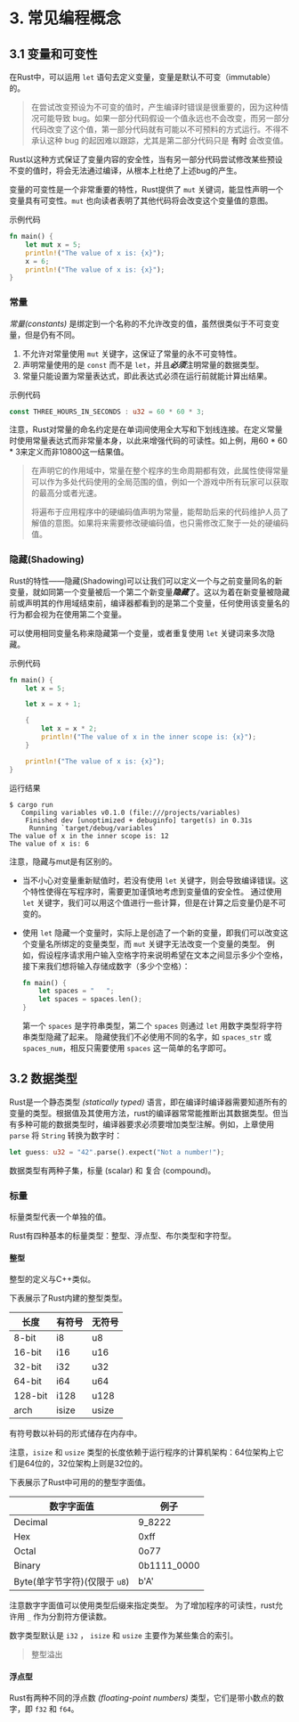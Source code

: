 # 3. 常见编程概念

## 3.1 变量和可变性

在Rust中，可以运用 `let` 语句去定义变量，变量是默认不可变（immutable）的。

> 在尝试改变预设为不可变的值时，产生编译时错误是很重要的，因为这种情况可能导致 bug。如果一部分代码假设一个值永远也不会改变，而另一部分代码改变了这个值，第一部分代码就有可能以不可预料的方式运行。不得不承认这种 bug 的起因难以跟踪，尤其是第二部分代码只是 **有时** 会改变值。

Rust以这种方式保证了变量内容的安全性，当有另一部分代码尝试修改某些预设不变的值时，将会无法通过编译，从根本上杜绝了上述bug的产生。

变量的可变性是一个非常重要的特性，Rust提供了 `mut` 关键词，能显性声明一个变量具有可变性。`mut` 也向读者表明了其他代码将会改变这个变量值的意图。

示例代码
``` rust
fn main() {
    let mut x = 5;
    println!("The value of x is: {x}");
    x = 6;
    println!("The value of x is: {x}");
}
```

### 常量

*常量(constants)* 是绑定到一个名称的不允许改变的值，虽然很类似于不可变变量，但是仍有不同。

1. 不允许对常量使用 `mut` 关键字，这保证了常量的永不可变特性。
2. 声明常量使用的是 `const` 而不是 `let`，并且***必须***注明常量的数据类型。
3. 常量只能设置为常量表达式，即此表达式必须在运行前就能计算出结果。

示例代码
``` rust
const THREE_HOURS_IN_SECONDS : u32 = 60 * 60 * 3;
```

注意，Rust对常量的命名约定是在单词间使用全大写和下划线连接。在定义常量时使用常量表达式而非常量本身，以此来增强代码的可读性。如上例，用60 * 60 * 3来定义而非10800这一结果值。

>在声明它的作用域中，常量在整个程序的生命周期都有效，此属性使得常量可以作为多处代码使用的全局范围的值，例如一个游戏中所有玩家可以获取的最高分或者光速。
>
>将遍布于应用程序中的硬编码值声明为常量，能帮助后来的代码维护人员了解值的意图。如果将来需要修改硬编码值，也只需修改汇聚于一处的硬编码值。

### 隐藏(Shadowing)

Rust的特性——隐藏(Shadowing)可以让我们可以定义一个与之前变量同名的新变量，就如同第一个变量被后一个第二个新变量***隐藏***了。这以为着在新变量被隐藏前或声明其的作用域结束前，编译器都看到的是第二个变量，任何使用该变量名的行为都会视为在使用第二个变量。

可以使用相同变量名称来隐藏第一个变量，或者重复使用 `let` 关键词来多次隐藏。

示例代码
``` rust
fn main() {
    let x = 5;

    let x = x + 1;

    {
        let x = x * 2;
        println!("The value of x in the inner scope is: {x}");
    }

    println!("The value of x is: {x}");
}

```

运行结果
```
$ cargo run
   Compiling variables v0.1.0 (file:///projects/variables)
    Finished dev [unoptimized + debuginfo] target(s) in 0.31s
     Running `target/debug/variables`
The value of x in the inner scope is: 12
The value of x is: 6
```

注意，隐藏与mut是有区别的。

- 当不小心对变量重新赋值时，若没有使用 `let` 关键字，则会导致编译错误。这个特性使得在写程序时，需要更加谨慎地考虑到变量值的安全性。
	通过使用 `let` 关键字，我们可以用这个值进行一些计算，但是在计算之后变量仍是不可变的。

- 使用 `let` 隐藏一个变量时，实际上是创造了一个新的变量，即我们可以改变这个变量名所绑定的变量类型，而 `mut` 关键字无法改变一个变量的类型。
	例如，假设程序请求用户输入空格字符来说明希望在文本之间显示多少个空格，接下来我们想将输入存储成数字（多少个空格）：
	``` rust
	fn main() {
	    let spaces = "   ";
	    let spaces = spaces.len();
	}
	```
	第一个 `spaces` 是字符串类型，第二个 `spaces` 则通过 `let` 用数字类型将字符串类型隐藏了起来。 隐藏使我们不必使用不同的名字，如 `spaces_str` 或 `spaces_num`，相反只需要使用 `spaces` 这一简单的名字即可。


## 3.2 数据类型

Rust是一个静态类型 *(statically typed)* 语言，即在编译时编译器需要知道所有的变量的类型。根据值及其使用方法，rust的编译器常常能推断出其数据类型。但当有多种可能的数据类型时，编译器要求必须要增加类型注解。例如，上章使用 `parse` 将 `String` 转换为数字时：

``` rust
let guess: u32 = "42".parse().expect("Not a number!");
```

数据类型有两种子集，标量 (scalar) 和 复合 (compound)。

### 标量

标量类型代表一个单独的值。

Rust有四种基本的标量类型：整型、浮点型、布尔类型和字符型。

#### 整型

整型的定义与C++类似。

下表展示了Rust内建的整型类型。

| 长度 | 有符号 | 无符号|
| ----- | ----- | -----|
| 8-bit | i8 | u8 |
| 16-bit| i16| u16|
| 32-bit| i32| u32|
| 64-bit| i64| u64|
| 128-bit| i128| u128|
| arch | isize| usize|

有符号数以补码的形式储存在内存中。

注意，`isize` 和 `usize` 类型的长度依赖于运行程序的计算机架构：64位架构上它们是64位的，32位架构上则是32位的。

下表展示了Rust中可用的的整型字面值。

| 数字字面值 | 例子 |
| ----------- | ----|
| Decimal | 9_8222 |
| Hex | 0xff |
| Octal | 0o77 |
| Binary | 0b1111_0000 |
| Byte(单字节字符)(仅限于 `u8`) | b'A' |

注意数字字面值可以使用类型后缀来指定类型。 为了增加程序的可读性，rust允许用 `_` 作为分割符方便读数。

数字类型默认是 `i32` ， `isize` 和 `usize` 主要作为某些集合的索引。

> 整型溢出
> 

#### 浮点型

Rust有两种不同的浮点数 *(floating-point numbers)* 类型，它们是带小数点的数字，即 `f32` 和 `f64`。
